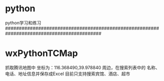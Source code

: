 # python
python学习和练习
###########################################################################################
# wxPythonTCMap
抓取腾讯地图中 坐标为：116.368490,39.978840 周边，在搜索列表中的 名称、电话、地址信息并保存成Excel
目前只支持搜索宾馆、酒店、超市
